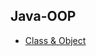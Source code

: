 ## Java-OOP

- [Class & Object](https://github.com/suardi26/Java-OOP/tree/main/Class%20%26%20Object/src/com/practice)

